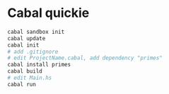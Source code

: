 # Cabal quickie

```bash
cabal sandbox init
cabal update
cabal init
# add .gitignore
# edit ProjectName.cabal, add dependency "primes"
cabal install primes
cabal build
# edit Main.hs
cabal run
```

